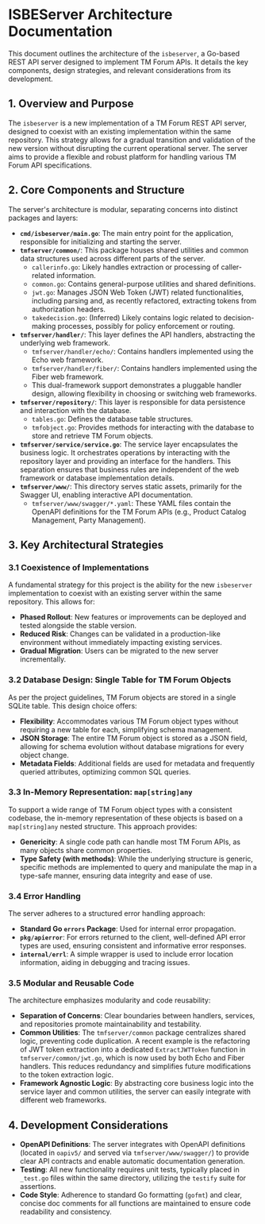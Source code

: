 # ISBEServer Architecture Documentation

This document outlines the architecture of the `isbeserver`, a Go-based REST API server designed to implement TM Forum APIs. It details the key components, design strategies, and relevant considerations from its development.

## 1. Overview and Purpose

The `isbeserver` is a new implementation of a TM Forum REST API server, designed to coexist with an existing implementation within the same repository. This strategy allows for a gradual transition and validation of the new version without disrupting the current operational server. The server aims to provide a flexible and robust platform for handling various TM Forum API specifications.

## 2. Core Components and Structure

The server's architecture is modular, separating concerns into distinct packages and layers:

*   **`cmd/isbeserver/main.go`**: The main entry point for the application, responsible for initializing and starting the server.
*   **`tmfserver/common/`**: This package houses shared utilities and common data structures used across different parts of the server.
    *   `callerinfo.go`: Likely handles extraction or processing of caller-related information.
    *   `common.go`: Contains general-purpose utilities and shared definitions.
    *   `jwt.go`: Manages JSON Web Token (JWT) related functionalities, including parsing and, as recently refactored, extracting tokens from authorization headers.
    *   `takedecision.go`: (Inferred) Likely contains logic related to decision-making processes, possibly for policy enforcement or routing.
*   **`tmfserver/handler/`**: This layer defines the API handlers, abstracting the underlying web framework.
    *   `tmfserver/handler/echo/`: Contains handlers implemented using the Echo web framework.
    *   `tmfserver/handler/fiber/`: Contains handlers implemented using the Fiber web framework.
    *   This dual-framework support demonstrates a pluggable handler design, allowing flexibility in choosing or switching web frameworks.
*   **`tmfserver/repository/`**: This layer is responsible for data persistence and interaction with the database.
    *   `tables.go`: Defines the database table structures.
    *   `tmfobject.go`: Provides methods for interacting with the database to store and retrieve TM Forum objects.
*   **`tmfserver/service/service.go`**: The service layer encapsulates the business logic. It orchestrates operations by interacting with the repository layer and providing an interface for the handlers. This separation ensures that business rules are independent of the web framework or database implementation details.
*   **`tmfserver/www/`**: This directory serves static assets, primarily for the Swagger UI, enabling interactive API documentation.
    *   `tmfserver/www/swagger/*.yaml`: These YAML files contain the OpenAPI definitions for the TM Forum APIs (e.g., Product Catalog Management, Party Management).

## 3. Key Architectural Strategies

### 3.1 Coexistence of Implementations

A fundamental strategy for this project is the ability for the new `isbeserver` implementation to coexist with an existing server within the same repository. This allows for:
*   **Phased Rollout**: New features or improvements can be deployed and tested alongside the stable version.
*   **Reduced Risk**: Changes can be validated in a production-like environment without immediately impacting existing services.
*   **Gradual Migration**: Users can be migrated to the new server incrementally.

### 3.2 Database Design: Single Table for TM Forum Objects

As per the project guidelines, TM Forum objects are stored in a single SQLite table. This design choice offers:
*   **Flexibility**: Accommodates various TM Forum object types without requiring a new table for each, simplifying schema management.
*   **JSON Storage**: The entire TM Forum object is stored as a JSON field, allowing for schema evolution without database migrations for every object change.
*   **Metadata Fields**: Additional fields are used for metadata and frequently queried attributes, optimizing common SQL queries.

### 3.3 In-Memory Representation: `map[string]any`

To support a wide range of TM Forum object types with a consistent codebase, the in-memory representation of these objects is based on a `map[string]any` nested structure. This approach provides:
*   **Genericity**: A single code path can handle most TM Forum APIs, as many objects share common properties.
*   **Type Safety (with methods)**: While the underlying structure is generic, specific methods are implemented to query and manipulate the map in a type-safe manner, ensuring data integrity and ease of use.

### 3.4 Error Handling

The server adheres to a structured error handling approach:
*   **Standard Go `errors` Package**: Used for internal error propagation.
*   **`pkg/apierror`**: For errors returned to the client, well-defined API error types are used, ensuring consistent and informative error responses.
*   **`internal/errl`**: A simple wrapper is used to include error location information, aiding in debugging and tracing issues.

### 3.5 Modular and Reusable Code

The architecture emphasizes modularity and code reusability:
*   **Separation of Concerns**: Clear boundaries between handlers, services, and repositories promote maintainability and testability.
*   **Common Utilities**: The `tmfserver/common` package centralizes shared logic, preventing code duplication. A recent example is the refactoring of JWT token extraction into a dedicated `ExtractJWTToken` function in `tmfserver/common/jwt.go`, which is now used by both Echo and Fiber handlers. This reduces redundancy and simplifies future modifications to the token extraction logic.
*   **Framework Agnostic Logic**: By abstracting core business logic into the service layer and common utilities, the server can easily integrate with different web frameworks.

## 4. Development Considerations

*   **OpenAPI Definitions**: The server integrates with OpenAPI definitions (located in `oapiv5/` and served via `tmfserver/www/swagger/`) to provide clear API contracts and enable automatic documentation generation.
*   **Testing**: All new functionality requires unit tests, typically placed in `_test.go` files within the same directory, utilizing the `testify` suite for assertions.
*   **Code Style**: Adherence to standard Go formatting (`gofmt`) and clear, concise doc comments for all functions are maintained to ensure code readability and consistency.
